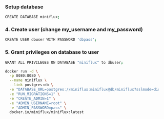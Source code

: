 

### Setup database


```sh
CREATE DATABASE miniflux;
```

### 4. Create user (change my_username and my_password)

```sh
CREATE USER dbuser WITH PASSWORD 'dbpass';
```

### 5. Grant privileges on database to user

```sh
GRANT ALL PRIVILEGES ON DATABASE "miniflux" to dbuser;
```


```sh
docker run -d \
  -p 8080:8080 \
  --name miniflux \
  --link postgres:db \
  -e "DATABASE_URL=postgres://miniflux:miniflux@db/miniflux?sslmode=disable" \
  -e "RUN_MIGRATIONS=1" \
  -e "CREATE_ADMIN=1" \
  -e "ADMIN_USERNAME=root" \
  -e "ADMIN_PASSWORD=pass" \
  docker.io/miniflux/miniflux:latest
```